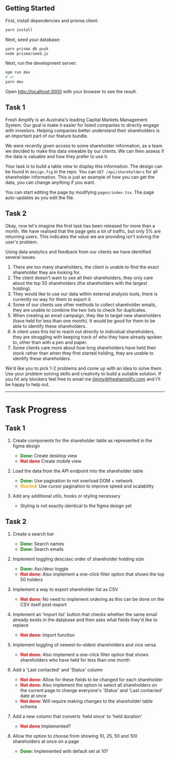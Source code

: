 ## Getting Started

First, install dependencies and prisma client:

```bash
yarn install
```

Next, seed your database:

```bash
yarn prisma db push
node prisma/seed.js
```

Next, run the development server:

```bash
npm run dev
# or
yarn dev
```

Open [http://localhost:3000](http://localhost:3000) with your browser to see the result.


## Task 1

Fresh Amplify is an Australia's leading Capital Markets Management System. Our goal is make it easier for listed companies to directly engage with investors. Helping companies better understand their shareholders is an important part of our feature bundle. 

We were recently given access to some shareholder information, as a team we decided to make this data viewable by our clients. We can then assess if the data is valuable and how they prefer to use it.
 
Your task is to build a table view to display this information. The design can be found in `design.fig` in the repo. You can `GET /api/shareholders` for all shareholder information. This is just an example of how you can get the data, you can change anything if you want.
 
You can start editing the page by modifying `pages/index.tsx`. The page auto-updates as you edit the file.

## Task 2

Okay, now let's imagine the first task has been released for more than a month.
We have realised that the page gets a lot of traffic, but only 5% are returning users. This indicates the value we are providing isn't solving the user's problem.

Using data analytics and feedback from our clients we have identified several issues. 

1. There are too many shareholders, the client is unable to find the exact shareholder they are looking for. 
2. The client doesn't want to see all their shareholders, they only care about the top 50 shareholders (the shareholders with the largest holding).
3. They would like to use our data within external analysis tools, there is currently no way for them to export it.
4. Some of our clients use other methods to collect shareholder emails, they are unable to combine the two lists to check for duplicates.
5. When creating an email campaign, they like to target new shareholders (have held for less than one month). It would be good for them to be able to identify these shareholders.
6. A client uses this list to reach out directly to individual shareholders, they are struggling with keeping track of who they have already spoken to, other than with a pen and paper. 
7. Some clients care more about how long shareholders have held their stock rather than when they first started holding, they are unable to identify these shareholders. 

We'd like you to pick 1-2 problems and come up with an idea to solve them. Use your problem solving skills and creativity to build a suitable solution. If you hit any blockers feel free to email me jimmy@freshamplify.com and I'll be happy to help out.

---

# Task Progress

## Task 1
1. Create components for the shareholder table as represented in the figma design
    - <span style="color:green; font-weight:bold">Done: </span> Create desktop view
    - <span style="color:red; font-weight:bold">Not done</span> Create mobile view 

2. Load the data from the API endpoint into the shareholder table
    - <span style="color:green; font-weight:bold">Done: </span> Use pagination to not overload DOM + network 
    - <span style="color:orange; font-weight:bold">Started: </span> Use cursor pagination to improve speed and scalability 

3. Add any additional utils, hooks or styling necessary
    - Styling is not exactly identical to the figma design yet 

## Task 2
1. Create a search bar
    - <span style="color:green; font-weight:bold">Done: </span> Search names 
    - <span style="color:green; font-weight:bold">Done: </span> Search emails 

2. Implement toggling desc/asc order of shareholder holding size
    - <span style="color:green; font-weight:bold">Done: </span> Asc/desc toggle 
    - <span style="color:red; font-weight:bold">Not done: </span> Also implement a one-click filter option that shows the top 50 holders 

3. Implement a way to export shareholder list as CSV
    - <span style="color:red; font-weight:bold">Not done: </span> No need to implement ordering as this can be done on the CSV itself post-export

4. Implement an 'import list' button that checks whether the same email already exists in the database and then asks what fields they'd like to replace
    - <span style="color:red; font-weight:bold">Not done: </span> Import function

5. Implement toggling of newest-to-oldest shareholders and vice versa
    - <span style="color:red; font-weight:bold">Not done: </span> Also implement a one-click filter option that shows shareholders who have held for less than one month

6. Add a 'Last contacted' and 'Status' column 
    - <span style="color:red; font-weight:bold">Not done: </span> Allow for these fields to be changed for each shareholder
    - <span style="color:red; font-weight:bold">Not done: </span> Also implement the option to select all shareholders on the current page to change everyone's 'Status' and 'Last contacted' date at once
    - <span style="color:red; font-weight:bold">Not done: </span> Will require making changes to the shareholder table schema

7. Add a new column that converts 'held since' to 'held duration'
    - <span style="color:red; font-weight:bold">Not done</span> Implemented?

8. Allow the option to choose from showing 10, 25, 50 and 100 shareholders at once on a page
    - <span style="color:green; font-weight:bold">Done: </span> Implemented with default set at 10?